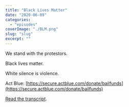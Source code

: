 ```yaml
---
title: "Black Lives Matter"
date: "2020-06-09"
categories: 
  - "episodes"
coverImage: "./BLM.png"
slug: "slug"
excerpt: ""
---
```


We stand with the protestors.

Black lives matter.

White silence is violence.

Act Blue: [https://secure.actblue.com/donate/bailfunds](https://secure.actblue.com/donate/bailfunds)

[Read the transcript](https://onetogrowonpod.com/black-lives-matter-transcript/).
